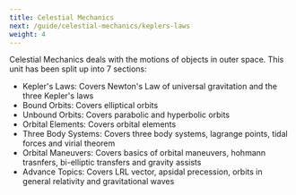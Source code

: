 ```yaml
---
title: Celestial Mechanics
next: /guide/celestial-mechanics/keplers-laws
weight: 4
---
```


Celestial Mechanics deals with the motions of objects in outer space. This unit has been split up into 7 sections:

- Kepler's Laws: Covers Newton's Law of universal gravitation and the three Kepler's laws
- Bound Orbits: Covers elliptical orbits
- Unbound Orbits: Covers parabolic and hyperbolic orbits
- Orbital Elements: Covers orbital elements
- Three Body Systems: Covers three body systems, lagrange points, tidal forces and virial theorem
- Orbital Maneuvers: Covers basics of orbital maneuvers, hohmann trasnfers, bi-elliptic transfers and gravity assists
- Advance Topics: Covers LRL vector, apsidal precession, orbits in general relativity and gravitational waves
